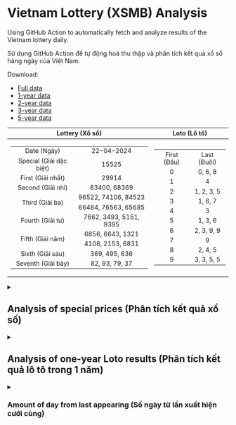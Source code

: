 # Vietnam Lottery (XSMB) Analysis

Using GitHub Action to automatically fetch and analyze results of the Vietnam lottery daily.

Sử dụng GitHub Action để tự động hoá thu thập và phân tích kết quả xổ số hàng ngày của Việt Nam.

Download:

* [Full data](https://raw.githubusercontent.com/khiemdoan/vietnam-lottery-xsmb-analysis/main/results/xsmb.csv)
* [1-year data](https://raw.githubusercontent.com/khiemdoan/vietnam-lottery-xsmb-analysis/main/results/xsmb_1_year.csv)
* [2-year data](https://raw.githubusercontent.com/khiemdoan/vietnam-lottery-xsmb-analysis/main/results/xsmb_2_year.csv)
* [3-year data](https://raw.githubusercontent.com/khiemdoan/vietnam-lottery-xsmb-analysis/main/results/xsmb_3_year.csv)
* [5-year data](https://raw.githubusercontent.com/khiemdoan/vietnam-lottery-xsmb-analysis/main/results/xsmb_5_year.csv)

| Lottery (Xổ số) | Loto (Lô tô) |
| :------------: | :----------: |
| <table><tr><td>Date (Ngày)</td><td>22-04-2024</td></tr><tr><td>Special (Giải dặc biệt)</td><td>15525</td></tr><tr><td>First (Giải nhất)</td><td>29914</td></tr><tr><td>Second (Giải nhì)</td><td>83400, 68369</td></tr><tr><td rowspan="2">Third (Giải ba)</td><td>96522, 74106, 84523</td></tr><tr><td>66484, 76563, 65685</td></tr><tr><td>Fourth (Giải tư)</td><td>7662, 3493, 5151, 9395</td></tr><tr><td rowspan="2">Fifth (Giải năm)</td><td>6856, 6643, 1321</td></tr><tr><td>4108, 2153, 6831</td></tr><tr><td>Sixth (Giải sáu)</td><td>369, 495, 636</td></tr><tr><td>Seventh (Giải bảy)</td><td>82, 93, 79, 37</td></tr></table> | <table><tr><td>First (Đầu)</td><td>Last (Đuôi)</td></tr><tr><td>0</td><td>0, 6, 8</td></tr><tr><td>1</td><td>4</td></tr><tr><td>2</td><td>1, 2, 3, 5</td></tr><tr><td>3</td><td>1, 6, 7</td></tr><tr><td>4</td><td>3</td></tr><tr><td>5</td><td>1, 3, 6</td></tr><tr><td>6</td><td>2, 3, 9, 9</td></tr><tr><td>7</td><td>9</td></tr><tr><td>8</td><td>2, 4, 5</td></tr><tr><td>9</td><td>3, 3, 5, 5</td></tr></table> |

<details>
  <summary><h2>Analysis of special prices (Phân tích kết quả xổ số)</h2></summary>
  <h3>Amount of day from last appearing (Số ngày từ lần xuất hiện cuối cùng)</h3>

  ![Delta](images/special_delta.jpg)

  <h3>Top 10 amount of day from last appearing (Top 10 số lâu chưa xuất hiện)</h3>

  ![Delta top 10](images/special_delta_top_10.jpg)
</details>

<details>
  <summary><h2>Analysis of one-year Loto results (Phân tích kết quả lô tô trong 1 năm)</h2></summary>

  Max: 131. Min: 73.

  Mean: 97.74. Standard deviation: 9.87.

  <h3>Detail (Chi tiết)</h3>

  ![Detail](images/heatmap.jpg)

  <h3>Top 10</h3>

  ![Top 10](images/top-10.jpg)

  <h3>Distribution (Phân bổ)</h3>

  ![Distribution](images/distribution.jpg)
</details>

<details>
  <summary><h3>Amount of day from last appearing (Số ngày từ lần xuất hiện cưới cùng)</h2></summary>

  ![Delta](images/delta.jpg)

  <h3>Top 10 amount of day from last appearing (Top 10 số lâu chưa xuất hiện)</h3>

  ![Delta top 10](images/delta_top_10.jpg)
</details>